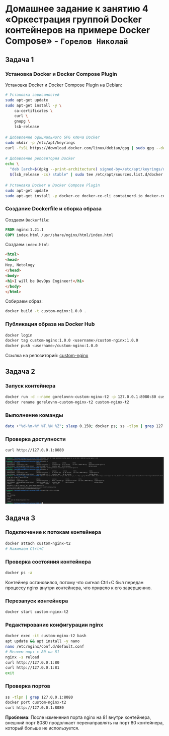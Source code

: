 # Домашнее задание к занятию 4 «Оркестрация группой Docker контейнеров на примере Docker Compose» - `Горелов Николай`

## Задача 1

### Установка Docker и Docker Compose Plugin

Установка Docker и Docker Compose Plugin на Debian:

```bash
# Установка зависимостей
sudo apt-get update
sudo apt-get install -y \
    ca-certificates \
    curl \
    gnupg \
    lsb-release

# Добавление официального GPG ключа Docker
sudo mkdir -p /etc/apt/keyrings
curl -fsSL https://download.docker.com/linux/debian/gpg | sudo gpg --dearmor -o /etc/apt/keyrings/docker.gpg

# Добавление репозитория Docker
echo \
  "deb [arch=$(dpkg --print-architecture) signed-by=/etc/apt/keyrings/docker.gpg] https://download.docker.com/linux/debian \
  $(lsb_release -cs) stable" | sudo tee /etc/apt/sources.list.d/docker.list > /dev/null

# Установка Docker и Docker Compose Plugin
sudo apt-get update
sudo apt-get install -y docker-ce docker-ce-cli containerd.io docker-compose-plugin
```

<!-- ### Настройка Docker Hub Mirror

Создаем файл `/etc/docker/daemon.json`:

```bash
sudo tee /etc/docker/daemon.json <<EOF
{
  "registry-mirrors": [
    "https://mirror.gcr.io",
    "https://daocloud.io",
    "https://c.163.com/",
    "https://registry.docker-cn.com"
  ]
}
EOF
sudo systemctl restart docker
``` -->

### Создание Dockerfile и сборка образа

Создаем `Dockerfile`:

```dockerfile
FROM nginx:1.21.1
COPY index.html /usr/share/nginx/html/index.html
```

Создаем `index.html`:

```html
<html>
<head>
Hey, Netology
</head>
<body>
<h1>I will be DevOps Engineer!</h1>
</body>
</html>
```

Собираем образ:

```bash
docker build -t custom-nginx:1.0.0 .
```

### Публикация образа на Docker Hub

```bash
docker login
docker tag custom-nginx:1.0.0 <username>/custom-nginx:1.0.0
docker push <username>/custom-nginx:1.0.0
```

Ссылка на репозиторий: [custom-nginx](https://hub.docker.com/repository/docker/nikogorelov/custom-nginx/general)

## Задача 2

### Запуск контейнера

```bash
docker run -d --name gorelovnn-custom-nginx-t2 -p 127.0.0.1:8080:80 custom-nginx:1.0.0
docker rename gorelovnn-custom-nginx-t2 custom-nginx-t2
```

### Выполнение команды

```bash
date +"%d-%m-%Y %T.%N %Z"; sleep 0.150; docker ps; ss -tlpn | grep 127.0.0.1:8080; docker logs custom-nginx-t2 -n1; docker exec -it custom-nginx-t2 base64 /usr/share/nginx/html/index.html
```

### Проверка доступности

```bash
curl http://127.0.0.1:8080
```

![](img/virtd-04-task-02.png)

## Задача 3

### Подключение к потокам контейнера

```bash
docker attach custom-nginx-t2
# Нажимаем Ctrl+C
```

### Проверка состояния контейнера

```bash
docker ps -a
```

Контейнер остановился, потому что сигнал Ctrl+C был передан процессу nginx внутри контейнера, что привело к его завершению.

### Перезапуск контейнера

```bash
docker start custom-nginx-t2
```

### Редактирование конфигурации nginx

```bash
docker exec -it custom-nginx-t2 bash
apt update && apt install -y nano
nano /etc/nginx/conf.d/default.conf
# Меняем порт с 80 на 81
nginx -s reload
curl http://127.0.0.1:80
curl http://127.0.0.1:81
exit
```

### Проверка портов

```bash
ss -tlpn | grep 127.0.0.1:8080
docker port custom-nginx-t2
curl http://127.0.0.1:8080
```

**Проблема**: После изменения порта nginx на 81 внутри контейнера, внешний порт 8080 продолжает перенаправлять на порт 80 контейнера, который больше не используется.